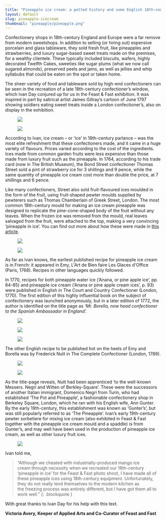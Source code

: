```yaml
---
title: "Pineapple ice cream: a potted history and some English 18th-century recipes"
layout: default
slug: pineapple-icecream
thumbnail: "pineapple/pineapple.png"
---
```

Confectionery shops in 18th-century England and Europe were a far remove from modern sweetshops. In addition to selling (or hiring out) expensive porcelain and glass tableware, they sold fresh fruit, like pineapples and strawberries, and luxury sugar-based sweet treats made on the premises, for a wealthy clientele. These typically included biscuits, wafers, highly decorated Twelfth Cakes, sweeties like sugar plums (what we now call sugared almonds), preserved peels and jams, as well as jellies and whip syllabubs that could be eaten on the spot or taken home.

The sheer variety of food and tableware sold by high-end confectioners can be seen in the recreation of a late 18th-century confectioner’s window, which Ivan Day conjured up for us in the Feast & Fast exhibition. It was inspired in part by satirical artist James Gillray’s cartoon of June 1797 showing soldiers eating sweet treats inside a London confectioner’s, also on display in the exhibition.

<div class="col-md-12">
  <div class="col">
    <figure>
      <img src="/images/discover/ice-cream/confectioners.jpg" class="img-fluid" />
    </figure>
  </div>
  <div class="col">
    <figure>
      <img src="/images/discover/ice-cream/gillray.jpg" class="img-fluid" />
    </figure>
  </div>
</div>

According to Ivan, ice cream – or ‘ice’ in 18th-century parlance – was the most elite refreshment that these confectioners made, and it came in a huge variety of flavours. Prices varied according to the cost of the ingredients. Ices made from common garden fruits were less expensive than those made from luxury fruit such as the pineapple. In 1764, according to his trade card (now in The British Museum), the Bond Street confectioner Thomas Street sold a pint of strawberry ice for 3 shillings and 9 pence, while the same quantity of pineapple ice cream cost more than double the price, at 7 shillings and 6 pence.

Like many confectioners, Street also sold fruit-flavoured ices moulded in the form of the fruit, using fruit-shaped pewter moulds supplied by pewterers such as Thomas Chamberlain of Greek Street, London. The most common 18th-century mould for making an ice cream pineapple was designed to replicate the pine-cone-shaped body of the fruit without any leaves. When the frozen ice was removed from the mould, real leaves salvaged from the fruit, were attached to the top, making a very convincing ‘pineapple in ice’. You can find out more about how these were made in [this article](https://feast-and-fast.fitzmuseum.cam.ac.uk/discover/pineapple).

<div class="col-md-12">
  <div class="col">
    <figure>
      <img src="/images/discover/ice-cream/pineapple.jpg" class="img-fluid" />
    </figure>
  </div>
  <div class="col">
    <figure>
      <img src="/images/discover/ice-cream/mould.jpg" class="img-fluid" />
    </figure>
  </div>
</div>

As far as Ivan knows, the earliest published recipe for pineapple ice cream is in French: it appeared in Emy, L'Art de Bien faire Les Glaces d'Office (Paris, 1768). Recipes in other languages quickly followed.

In 1770, recipes for both pineapple water ice (‘Anana, or pine apple ice’, pp. 84-85) and pineapple ice cream (‘Anana or pine apple cream ices’, p. 93) were published in English in The Court and Country Confectioner (London, 1770). The first edition of this highly influential book on the subject of confectionery was launched anonymously, but in a later edition of 1772, the author is identified on the title page as _‘Mr. Borella, now head confectioner to the Spanish Ambassador in England’._

<div class="col-md-12">
  <div class="col">
    <figure>
      <img src="/images/discover/ice-cream/5.jpg" class="img-fluid" />
    </figure>
  </div>  
  <div class="col">
    <figure>
      <img src="/images/discover/ice-cream/6.jpg" class="img-fluid" />
    </figure>
  </div>
  <div class="col">
    <figure>
      <img src="/images/discover/ice-cream/7.jpg" class="img-fluid" />
    </figure>
  </div>
</div>
The other English recipe to be published hot on the heels of Emy and Borella was by Frederick Nutt in The Complete Confectioner (London, 1789).

<div class="col-md-12">
  <div class="col">
    <figure>
      <img src="/images/discover/ice-cream/8.jpg" class="img-fluid" />
    </figure>
  </div>
  <div class="col">
    <figure>
      <img src="/images/discover/ice-cream/9.jpg" class="img-fluid" />
    </figure>
  </div>
</div>

As the title-page reveals, Nutt had been apprenticed ‘to the well-known Messers. Negri and Witten of Berkley-Square’. These were the successors of another Italian immigrant, Domenico Negri from Turin, who had established ‘The Pot and Pineapple’, a fashionable confectionery shop in Berkeley Square, London, which he ran with his English wife, Ann Gunter. By the early 19th-century, this establishment was known as ‘Gunter’s’, but was still popularly referred to as ‘The Pineapple’. Ivan’s early 19th-century pewter sorbetiere for mixing ice cream (also exhibited in Feast & Fast together with the pineapple ice cream mould and a spaddle) is from Gunter’s, and may well have been used in the production of pineapple ice cream, as well as other luxury fruit ices.

<div class="col-md-12">
  <figure>
    <img src="/images/discover/pineapple/pineapple_1.jpg" class="img-fluid" />
  </figure>
</div>

Ivan told me,

>“Although we cheated with industrially-produced mango ice cream through necessity when we recreated our 18th-century ‘pineapple in ice’ for the Feast & Fast photo shoot, I have made all of these pineapple ices using 18th-century equipment. Unfortunately, they do not really lend themselves to the modern kitchen as the freezing process was entirely different, but I have got them all to work well.”
{: .blockquote }

With great thanks to Ivan Day for his help with this text.

**Victoria Avery, Keeper of Applied Arts and Co-Curator of Feast and Fast**
